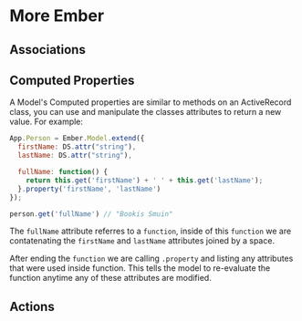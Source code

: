 # More Ember

## Associations

## Computed Properties
A Model's Computed properties are similar to methods on an ActiveRecord class,
you can use and manipulate the classes attributes to return a new value. For
example:

```js
App.Person = Ember.Model.extend({
  firstName: DS.attr("string"),
  lastName: DS.attr("string"),

  fullName: function() {
    return this.get('firstName') + ' ' + this.get('lastName');
  }.property('firstName', 'lastName')
});

person.get('fullName') // "Bookis Smuin"
```

The `fullName` attribute referres to a `function`, inside of this `function` we
are contatenating the `firstName` and `lastName` attributes joined by a space.

After ending the `function` we are calling `.property` and listing any attributes
that were used inside function. This tells the model to re-evaluate the function
anytime any of these attributes are modified.

## Actions